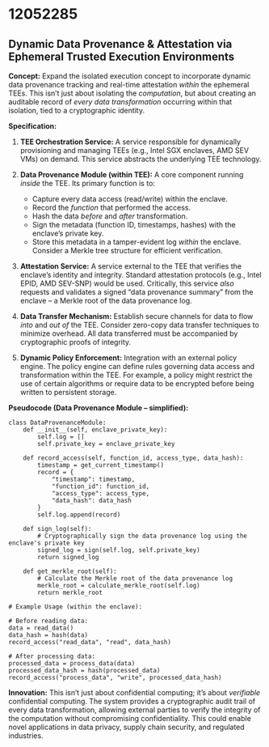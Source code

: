 # 12052285

## Dynamic Data Provenance & Attestation via Ephemeral Trusted Execution Environments

**Concept:** Expand the isolated execution concept to incorporate dynamic data provenance tracking and real-time attestation *within* the ephemeral TEEs. This isn’t just about isolating the *computation*, but about creating an auditable record of *every data transformation* occurring within that isolation, tied to a cryptographic identity.

**Specification:**

1.  **TEE Orchestration Service:** A service responsible for dynamically provisioning and managing TEEs (e.g., Intel SGX enclaves, AMD SEV VMs) on demand.  This service abstracts the underlying TEE technology.

2.  **Data Provenance Module (within TEE):**  A core component running *inside* the TEE. Its primary function is to:
    *   Capture every data access (read/write) within the enclave.
    *   Record the *function* that performed the access.
    *   Hash the data *before* and *after* transformation.
    *   Sign the metadata (function ID, timestamps, hashes) with the enclave’s private key.
    *   Store this metadata in a tamper-evident log *within* the enclave.  Consider a Merkle tree structure for efficient verification.

3.  **Attestation Service:**  A service external to the TEE that verifies the enclave’s identity and integrity.  Standard attestation protocols (e.g., Intel EPID, AMD SEV-SNP) would be used.  Critically, this service *also* requests and validates a signed “data provenance summary” from the enclave – a Merkle root of the data provenance log.

4.  **Data Transfer Mechanism:** Establish secure channels for data to flow *into* and *out of* the TEE.  Consider zero-copy data transfer techniques to minimize overhead.  All data transferred must be accompanied by cryptographic proofs of integrity.

5. **Dynamic Policy Enforcement:** Integration with an external policy engine.  The policy engine can define rules governing data access and transformation within the TEE.  For example, a policy might restrict the use of certain algorithms or require data to be encrypted before being written to persistent storage.

**Pseudocode (Data Provenance Module – simplified):**

```
class DataProvenanceModule:
    def __init__(self, enclave_private_key):
        self.log = []
        self.private_key = enclave_private_key

    def record_access(self, function_id, access_type, data_hash):
        timestamp = get_current_timestamp()
        record = {
            "timestamp": timestamp,
            "function_id": function_id,
            "access_type": access_type,
            "data_hash": data_hash
        }
        self.log.append(record)

    def sign_log(self):
        # Cryptographically sign the data provenance log using the enclave's private key
        signed_log = sign(self.log, self.private_key)
        return signed_log

    def get_merkle_root(self):
        # Calculate the Merkle root of the data provenance log
        merkle_root = calculate_merkle_root(self.log)
        return merkle_root

# Example Usage (within the enclave):

# Before reading data:
data = read_data()
data_hash = hash(data)
record_access("read_data", "read", data_hash)

# After processing data:
processed_data = process_data(data)
processed_data_hash = hash(processed_data)
record_access("process_data", "write", processed_data_hash)
```

**Innovation:** This isn’t just about confidential computing; it’s about *verifiable* confidential computing. The system provides a cryptographic audit trail of every data transformation, allowing external parties to verify the integrity of the computation without compromising confidentiality. This could enable novel applications in data privacy, supply chain security, and regulated industries.